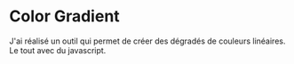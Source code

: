 # Color Gradient

J'ai réalisé un outil qui permet de créer des dégradés de couleurs linéaires. Le tout avec du javascript.